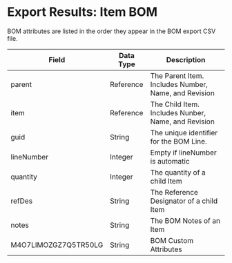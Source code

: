 # Export Results: Item BOM
BOM attributes are listed in the order they appear in the BOM export CSV file.


| Field<br> | Data Type<br> | Description<br> |
|  --- |  --- |  --- | 
| parent<br> | Reference<br> | The Parent Item. Includes Number, Name, and Revision<br> |
| item<br> | Reference<br> | The Child Item. Includes Nunber, Name, and Revision<br> |
| guid<br> | String<br> | The unique identifier for the BOM Line.<br> |
| lineNumber<br> | Integer<br> | Empty if lineNumber is automatic<br> |
| quantity<br> | Integer<br> | The quantity of a child Item<br> |
| refDes<br> | String<br> | The Reference Designator of a child Item<br> |
| notes<br> | String<br> | The BOM Notes of an Item<br> |
| M4O7LIMOZGZ7Q5TR50LG<br> | String<br> | BOM Custom Attributes<br> |

